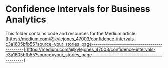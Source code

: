 # Confidence Intervals for Business Analytics

This folder contains code and resources for the Medium article:
[https://medium.com/@kylejones_47003/confidence-intervals-c3a1605bfb55?source=your_stories_page--------------------------------------------](https://medium.com/@kylejones_47003/confidence-intervals-c3a1605bfb55?source=your_stories_page--------------------------------------------)
